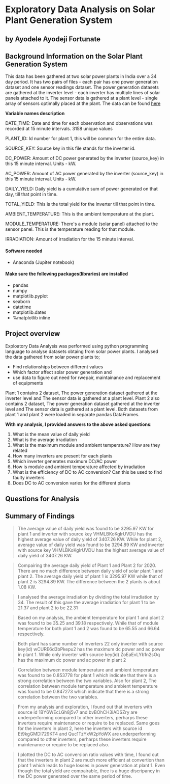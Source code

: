 # Exploratory Data Analysis on Solar Plant Generation System
## by Ayodele Ayodeji Fortunate

## Background Information on the Solar Plant Generation System

This data has been gathered at two solar power plants in India over a 34 day period. It has two pairs of files - each pair has one power generation dataset and one sensor readings dataset. The power generation datasets are gathered at the inverter level - each inverter has multiple lines of solar panels attached to it. The sensor data is gathered at a plant level - single array of sensors optimally placed at the plant. The data can be found [here](https://www.kaggle.com/datasets/ef9660b4985471a8797501c8970009f36c5b3515213e2676cf40f540f0100e54)

**Variable names description**

DATE_TIME: Date and time for each observation and observations was recorded at 15 minute intervals. 3158
unique values

PLANT_ID: Id number for plant 1, this will be common for the entire data.

SOURCE_KEY: Source key in this file stands for the inverter id.

DC_POWER: Amount of DC power generated by the inverter (source_key) in this 15 minute interval. Units - kW.

AC_POWER: Amount of AC power generated by the inverter (source_key) in this 15 minute interval. Units - kW.

DAILY_YIELD: Daily yield is a cumulative sum of power generated on that day, till that point in time.

TOTAL_YIELD: This is the total yield for the inverter till that point in time.

AMBIENT_TEMPERATURE: This is the ambient temperature at the plant.

MODULE_TEMPERATURE: There's a module (solar panel) attached to the sensor panel. This is the temperature reading for that module.

IRRADIATION: Amount of irradiation for the 15 minute interval.

#### Software needed

- Anaconda (Jupiter notebook)

#### Make sure the following packages(libraries) are installed
- pandas
- numpy 
- matplotlib.pyplot 
- seaborn 
- datetime 
- matplotlib.dates 
- %matplotlib inline

## Project overview

Exploatory Data Analysis was performed using python programming language to analyse datasets obtaing from solar power plants. I analysed the data gathered from solar power plants to;

- Find relationships between different values
- Which factor affect solar power generation  and 
- use data to figure out need for rwepair, maintainance and replacement of equipments


Plant 1 contains 2 dataset, The power generation dataset gathered at the inverter level and The sensor data is gathered at a plant level. Plant 2 also contains 2 dataset, The power generation dataset gathered at the inverter level and The sensor data is gathered at a plant level. Both datasets from plant 1 and plant 2 were loaded in separate pandas DataFrames.

**With my analysis, I provided answers to the above asked questions**:

1. What is the mean value of daily yield
2. What is the average irradiation 
3. What is the maximum module and ambient temperature? How are they related 
4. How many inverters are present for each plants 
5. Which inverter generates maximum DC/AC power
6. How is module and ambient temperature affected by irradiation 
7. What is the efficiency of DC to AC conversion? Can this be used to find faulty inverters
8. Does DC to AC conversion varies for the different plants

## Questions for Analysis


## Summary of Findings

> The average value of daily yield was found to be 3295.97 KW for plant 1 and inverter with source key VHMLBKoKgIrUVDU has the highest average value of daily yield of 3407.26 KW. While for plant 2, average value of daily yield  was found to be 3294.89 KW and inverter with source key VHMLBKoKgIrUVDU has the highest average value of daily yield of 3407.26 KW.

> Compairing the average daily yield of Plant 1 and Plant 2 for 2020. There are no much difference between daily yield of solar plant 1 and plant 2. The average daily yield of plant 1 is 3295.97 KW while that of plant 2 is 3294.89 KW. The difference between the 2 plants is about 1.08 KW.

> I analysed the average irradiation by dividing the total irradiation by 34. The result of this gave the average irradiation for plant 1 to be 21.37 and plant 2 to be 22.31

> Based on my analysis, the ambient temperature for plant 1 and plant 2 was found to be  35.25 and 39.18 respectively. While that of module temperature for both plant 1 and 2 was found to be 65.55 and 66.64 respectively.

> Both plant has same number of inverters 22
> only inverter with source key(id) wCURE6d3bPkepu2 has the maximum dc power and ac power in plant 1. While only inverter with source key(id) ZoEaEvLYb1n2sOq has the maximum dc power and ac power in plant 2

> Correlation between module temperature and ambient temperature was found to be 0.853778 for plant 1 which indicate that there is a strong correlation between the two variables. Also for plant 2, The correlation between module temperature and ambient temperature was found to be 0.847273 which indicate that there is a strong correlation between the two variables.

> From my analysis and exploration, I found out that inverters with source id 1BY6WEcLGh8j5v7 and bvBOhCH3iADSZry are underperforming compared to other inverters, perharps these inverters require maintenance or require to be replaced. Same goes for the inverters in plant 2, here the inverters with source id Et9kgGMDl729KT4 and Quc1TzYxW2pYoWX are underperforming compared to other inverters, perharps these inverters require maintenance or require to be replaced also.

> I plotted the DC to AC conversion ratio values with time, I found out that the inverters in plant 2 are much more efficient at convertion than plant 1 which leads to huge losses in power generation at plant 1. Even though the total yield are compairable, thee is a huge discripancy in the DC power generated over the same period of time.